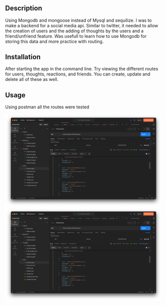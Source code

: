 # <Social-Media-Api>

## Description

Using Mongodb and mongoose instead of Mysql and sequilize. I was to make a backend for a social media api. Similar to twitter, it needed to allow the creation of users and the adding of thoughts by the users and a friend/unfriend feature. Was usefull to learn how to use Mongodb for storing this data and more practice with routing.

## Installation

After starting the app in the command line. Try viewing the different routes for users, thoughts, reactions, and friends. You can create, update and delete all of these as well.

## Usage

Using postman all the routes were tested

![alt text](assets/images/screen1.png)
![alt text](assets/images/screen1.png)
